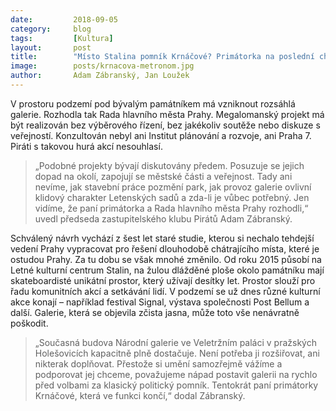 ```yaml
---
date:         2018-09-05
category:     blog
tags:         [Kultura]
layout:       post
title:        "Místo Stalina pomník Krnáčové? Primátorka na poslední chvíli schválila projekt galerie na Letné."
image:        posts/krnacova-metronom.jpg
author:       Adam Zábranský, Jan Loužek
---
```


V prostoru podzemí pod bývalým památníkem má vzniknout rozsáhlá galerie. Rozhodla tak Rada hlavního města Prahy. Megalomanský projekt má být realizován bez výběrového řízení, bez jakékoliv soutěže nebo diskuze s veřejností. Konzultován nebyl ani Institut plánování a rozvoje, ani Praha 7. Piráti s takovou hurá akcí nesouhlasí.

> „Podobné projekty bývají diskutovány předem. Posuzuje se jejich dopad na okolí, zapojují se městské části a veřejnost. Tady ani nevíme, jak stavební práce pozmění park, jak provoz galerie ovlivní klidový charakter Letenských sadů a zda-li je vůbec potřebný. Jen vidíme, že paní primátorka a Rada hlavního města Prahy rozhodli,“ uvedl předseda zastupitelského klubu Pirátů Adam Zábranský.

Schválený návrh vychází z šest let staré studie, kterou si nechalo tehdejší vedení Prahy vypracovat pro řešení dlouhodobě chátrajícího místa, které je ostudou Prahy. Za tu dobu se však mnohé změnilo. Od roku 2015 působí na Letné kulturní centrum Stalin, na žulou dlážděné ploše okolo památníku mají skateboardisté unikátní prostor, který užívají desítky let. Prostor slouží pro řadu komunitních akcí a setkávání  lidí. V podzemí se už dnes různé kulturní akce konají – například festival Signal, výstava společnosti Post Bellum a další. Galerie, která se objevila zčista jasna, může toto vše nenávratně poškodit. 

> „Současná budova Národní galerie ve Veletržním paláci v pražských Holešovicích kapacitně plně dostačuje. Není potřeba ji rozšiřovat, ani nikterak doplňovat. Přestože si umění samozřejmě vážíme a podporovat jej chceme, považujeme nápad postavit galerii na rychlo před volbami za klasický politický pomník. Tentokrát paní primátorky Krnáčové, která ve funkci končí,“ dodal Zábranský.
